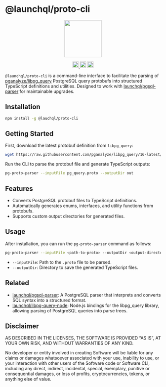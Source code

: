 # @launchql/proto-cli

<p align="center" width="100%">
  <img height="120" src="https://github.com/launchql/pgsql-parser/assets/545047/6440fa7d-918b-4a3b-8d1b-755d85de8bea" />
</p>

<p align="center" width="100%">
  <a href="https://github.com/launchql/pg-proto-parser/actions/workflows/run-tests.yaml">
    <img height="20" src="https://github.com/launchql/pg-proto-parser/actions/workflows/run-tests.yaml/badge.svg" />
  </a>
   <a href="https://github.com/launchql/pg-proto-parser/blob/main/LICENSE-MIT"><img height="20" src="https://img.shields.io/badge/license-MIT-blue.svg"></a>
   <a href="https://github.com/launchql/pg-proto-parser/blob/main/LICENSE-Apache"><img height="20" src="https://img.shields.io/badge/license-Apache-blue.svg"></a>
</p>

`@launchql/proto-cli` is a command-line interface to facilitate the parsing of [pganalyze/libpg_query](https://github.com/pganalyze/libpg_query) PostgreSQL query protobufs into structured TypeScript definitions and utilities. Designed to work with [launchql/pgsql-parser](https://github.com/launchql/pgsql-parser) for maintainable upgrades.

## Installation

```bash
npm install -g @lauchql/proto-cli
```

## Getting Started


First, download the latest protobuf definition from `libpg_query`:

```bash
wget https://raw.githubusercontent.com/pganalyze/libpg_query/16-latest/protobuf/pg_query.proto
```


Run the CLI to parse the protobuf file and generate TypeScript outputs:

```bash
pg-proto-parser --inputFile pg_query.proto --outputDir out
```


## Features

- Converts PostgreSQL protobuf files to TypeScript definitions.
- Automatically generates enums, interfaces, and utility functions from protobufs.
- Supports custom output directories for generated files.


## Usage

After installation, you can run the `pg-proto-parser` command as follows:

```bash
pg-proto-parser --inputFile <path-to-proto> --outputDir <output-directory>
```

- `--inputFile`: Path to the `.proto` file to be parsed.
- `--outputDir`: Directory to save the generated TypeScript files.


## Related

- [launchql/pgsql-parser](https://github.com/launchql/pgsql-parser): A PostgreSQL parser that interprets and converts SQL syntax into a structured format.
- [launchql/libpg-query-node](https://github.com/launchql/libpg-query-node): Node.js bindings for the libpg_query library, allowing parsing of PostgreSQL queries into parse trees.

## Disclaimer

AS DESCRIBED IN THE LICENSES, THE SOFTWARE IS PROVIDED “AS IS”, AT YOUR OWN RISK, AND WITHOUT WARRANTIES OF ANY KIND.

No developer or entity involved in creating Software will be liable for any claims or damages whatsoever associated with your use, inability to use, or your interaction with other users of the Software code or Software CLI, including any direct, indirect, incidental, special, exemplary, punitive or consequential damages, or loss of profits, cryptocurrencies, tokens, or anything else of value.

